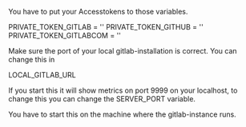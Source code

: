 You have to put your Accesstokens to those variables.

PRIVATE_TOKEN_GITLAB = ''
PRIVATE_TOKEN_GITHUB = ''
PRIVATE_TOKEN_GITLABCOM = ''

Make sure the port of your local gitlab-installation is correct.
You can change this in 

LOCAL_GITLAB_URL

If you start this it will show metrics on port 9999 on your localhost, to change this you can change the SERVER_PORT variable.

You have to start this on the machine where the gitlab-instance runs.